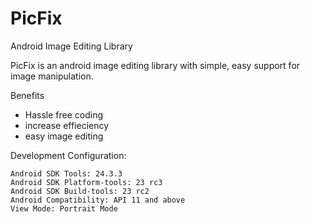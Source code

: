 # PicFix
Android Image Editing Library

PicFix is an android image editing library with simple, easy support for image manipulation.

Benefits
- Hassle free coding
- increase effieciency
- easy image editing

Development Configuration:

    Android SDK Tools: 24.3.3
    Android SDK Platform-tools: 23 rc3
    Android SDK Build-tools: 23 rc2
    Android Compatibility: API 11 and above
    View Mode: Portrait Mode

